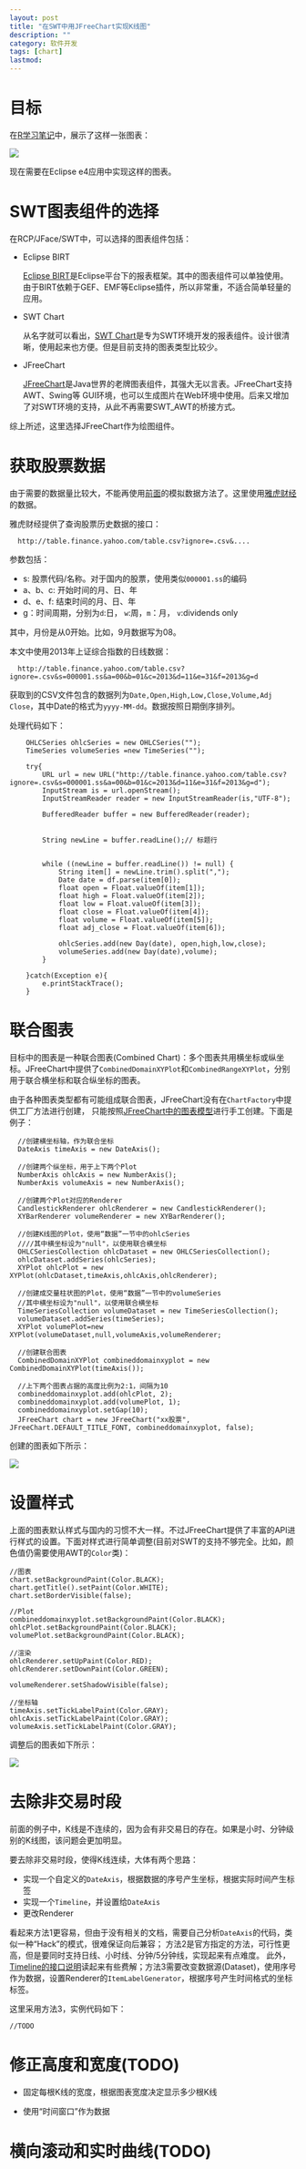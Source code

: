 ```yaml
---
layout: post
title: "在SWT中用JFreeChart实现K线图"
description: ""
category: 软件开发
tags: [chart]
lastmod:
---
```


# 目标

在[R学习笔记](/2013/05/03/r_notes_1_what.html)中，展示了这样一张图表：

![](images/2013/r_notes/2.png)

现在需要在Eclipse e4应用中实现这样的图表。

# SWT图表组件的选择

在RCP/JFace/SWT中，可以选择的图表组件包括：

- Eclipse BIRT

  [Eclipse BIRT](http://www.eclipse.org/birt/phoenix/)是Eclipse平台下的报表框架。其中的图表组件可以单独使用。
  由于BIRT依赖于GEF、EMF等Eclipse插件，所以非常重，不适合简单轻量的应用。

- SWT Chart

  从名字就可以看出，[SWT Chart](http://www.swtchart.org/)是专为SWT环境开发的报表组件。设计很清晰，使用起来也方便。但是目前支持的图表类型比较少。

- JFreeChart

  [JFreeChart](http://www.jfree.org/jfreechart/)是Java世界的老牌图表组件，其强大无以言表。JFreeChart支持AWT、Swing等
GUI环境，也可以生成图片在Web环境中使用。后来又增加了对SWT环境的支持，从此不再需要SWT_AWT的桥接方式。


综上所述，这里选择JFreeChart作为绘图组件。



# 获取股票数据

由于需要的数据量比较大，不能再使用[前面]()的模拟数据方法了。这里使用[雅虎财经](http://finance.yahoo.com/)的数据。

雅虎财经提供了查询股票历史数据的接口：

```
  http://table.finance.yahoo.com/table.csv?ignore=.csv&....
```
参数包括：

- s: 股票代码/名称。对于国内的股票，使用类似`000001.ss`的编码
- a、b、c: 开始时间的月、日、年
- d、e、f: 结束时间的月、日、年
- g：时间周期，分别为`d`:日， `w`:周，`m`：月， `v`:dividends only

其中，月份是从0开始。比如，9月数据写为08。

本文中使用2013年上证综合指数的日线数据：

```
  http://table.finance.yahoo.com/table.csv?ignore=.csv&s=000001.ss&a=00&b=01&c=2013&d=11&e=31&f=2013&g=d
```

获取到的CSV文件包含的数据列为`Date,Open,High,Low,Close,Volume,Adj Close`，其中Date的格式为`yyyy-MM-dd`。数据按照日期倒序排列。

处理代码如下：

```
	OHLCSeries ohlcSeries = new OHLCSeries("");
	TimeSeries volumeSeries =new TimeSeries("");

	try{
		URL url = new URL("http://table.finance.yahoo.com/table.csv?ignore=.csv&s=000001.ss&a=00&b=01&c=2013&d=11&e=31&f=2013&g=d");
		InputStream is = url.openStream();
		InputStreamReader reader = new InputStreamReader(is,"UTF-8");

		BufferedReader buffer = new BufferedReader(reader);


		String newLine = buffer.readLine();// 标题行


		while ((newLine = buffer.readLine()) != null) {
            String item[] = newLine.trim().split(",");
            Date date = df.parse(item[0]);
            float open = Float.valueOf(item[1]);
            float high = Float.valueOf(item[2]);
            float low = Float.valueOf(item[3]);
            float close = Float.valueOf(item[4]);
            float volume = Float.valueOf(item[5]);
            float adj_close = Float.valueOf(item[6]);

            ohlcSeries.add(new Day(date), open,high,low,close);
            volumeSeries.add(new Day(date),volume);
        }

	}catch(Exception e){
		e.printStackTrace();
	}
```




# 联合图表

目标中的图表是一种联合图表(Combined Chart)：多个图表共用横坐标或纵坐标。JFreeChart中提供了`CombinedDomainXYPlot`和`CombinedRangeXYPlot`，分别用于联合横坐标和联合纵坐标的图表。

由于各种图表类型都有可能组成联合图表，JFreeChart没有在`ChartFactory`中提供工厂方法进行创建，
只能按照[JFreeChart中的图表模型](/2014/01/17/jfreechart.html#menuIndex1)进行手工创建。下面是例子：

```
  //创建横坐标轴，作为联合坐标
  DateAxis timeAxis = new DateAxis();

  //创建两个纵坐标，用于上下两个Plot
  NumberAxis ohlcAxis = new NumberAxis();
  NumberAxis volumeAxis = new NumberAxis();

  //创建两个Plot对应的Renderer
  CandlestickRenderer ohlcRenderer = new CandlestickRenderer();
  XYBarRenderer volumeRenderer = new XYBarRenderer();

  //创建K线图的Plot，使用“数据”一节中的ohlcSeries
  ////其中横坐标设为"null"，以使用联合横坐标
  OHLCSeriesCollection ohlcDataset = new OHLCSeriesCollection();
  ohlcDataset.addSeries(ohlcSeries);
  XYPlot ohlcPlot = new XYPlot(ohlcDataset,timeAxis,ohlcAxis,ohlcRenderer);

  //创建成交量柱状图的Plot，使用“数据”一节中的volumeSeries
  //其中横坐标设为"null"，以使用联合横坐标
  TimeSeriesCollection volumeDataset = new TimeSeriesCollection();
  volumeDataset.addSeries(timeSeries);
  XYPlot volumePlot=new XYPlot(volumeDataset,null,volumeAxis,volumeRenderer;

  //创建联合图表
  CombinedDomainXYPlot combineddomainxyplot = new CombinedDomainXYPlot(timeAxis());

  //上下两个图表占据的高度比例为2:1，间隔为10
  combineddomainxyplot.add(ohlcPlot, 2);
  combineddomainxyplot.add(volumePlot, 1);
  combineddomainxyplot.setGap(10);
  JFreeChart chart = new JFreeChart("xx股票", JFreeChart.DEFAULT_TITLE_FONT, combineddomainxyplot, false);

```

创建的图表如下所示：

![](images/chart/sample1.png)

# 设置样式


上面的图表默认样式与国内的习惯不大一样。不过JFreeChart提供了丰富的API进行样式的设置。下面对样式进行简单调整(目前对SWT的支持不够完全。比如，颜色值仍需要使用AWT的`Color`类)：

```
//图表
chart.setBackgroundPaint(Color.BLACK);
chart.getTitle().setPaint(Color.WHITE);
chart.setBorderVisible(false);

//Plot
combineddomainxyplot.setBackgroundPaint(Color.BLACK);
ohlcPlot.setBackgroundPaint(Color.BLACK);
volumePlot.setBackgroundPaint(Color.BLACK);

//渲染
ohlcRenderer.setUpPaint(Color.RED);
ohlcRenderer.setDownPaint(Color.GREEN);

volumeRenderer.setShadowVisible(false);

//坐标轴
timeAxis.setTickLabelPaint(Color.GRAY);
ohlcAxis.setTickLabelPaint(Color.GRAY);
volumeAxis.setTickLabelPaint(Color.GRAY);

```

调整后的图表如下所示：

![](images/chart/sample2.png)

# 去除非交易时段

前面的例子中，K线是不连续的，因为会有非交易日的存在。如果是小时、分钟级别的K线图，该问题会更加明显。

要去除非交易时段，使得K线连续，大体有两个思路：

- 实现一个自定义的`DateAxis`，根据数据的序号产生坐标，根据实际时间产生标签
- 实现一个`Timeline`，并设置给`DateAxis`
- 更改Renderer

看起来方法1更容易，但由于没有相关的文档，需要自己分析`DateAxis`的代码，类似一种“Hack”的模式，很难保证向后兼容；
方法2是官方指定的方法，可行性更高，但是要同时支持日线、小时线、分钟/5分钟线，实现起来有点难度。
此外，[Timeline的接口说明](http://www.jfree.org/jfreechart/api/javadoc/org/jfree/chart/axis/Timeline.html)读起来有些费解；方法3需要改变数据源(Dataset)，使用序号作为数据，设置Renderer的`ItemLabelGenerator`，根据序号产生时间格式的坐标标签。

这里采用方法3，实例代码如下：

```
//TODO

```

# 修正高度和宽度(TODO)

- 固定每根K线的宽度，根据图表宽度决定显示多少根K线

- 使用“时间窗口”作为数据


# 横向滚动和实时曲线(TODO)








